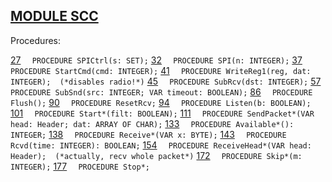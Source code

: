 
## [MODULE SCC](https://github.com/io-core/System/blob/main/SCC.Mod)

Procedures:

[27](https://github.com/io-core/System/blob/main/SCC.Mod#27) `  PROCEDURE SPICtrl(s: SET);`
[32](https://github.com/io-core/System/blob/main/SCC.Mod#32) `  PROCEDURE SPI(n: INTEGER);`
[37](https://github.com/io-core/System/blob/main/SCC.Mod#37) `  PROCEDURE StartCmd(cmd: INTEGER);`
[41](https://github.com/io-core/System/blob/main/SCC.Mod#41) `  PROCEDURE WriteReg1(reg, dat: INTEGER);  (*disables radio!*)`
[45](https://github.com/io-core/System/blob/main/SCC.Mod#45) `  PROCEDURE SubRcv(dst: INTEGER);`
[57](https://github.com/io-core/System/blob/main/SCC.Mod#57) `  PROCEDURE SubSnd(src: INTEGER; VAR timeout: BOOLEAN);`
[86](https://github.com/io-core/System/blob/main/SCC.Mod#86) `  PROCEDURE Flush();`
[90](https://github.com/io-core/System/blob/main/SCC.Mod#90) `  PROCEDURE ResetRcv;`
[94](https://github.com/io-core/System/blob/main/SCC.Mod#94) `  PROCEDURE Listen(b: BOOLEAN);`
[101](https://github.com/io-core/System/blob/main/SCC.Mod#101) `  PROCEDURE Start*(filt: BOOLEAN);`
[111](https://github.com/io-core/System/blob/main/SCC.Mod#111) `  PROCEDURE SendPacket*(VAR head: Header; dat: ARRAY OF CHAR);`
[133](https://github.com/io-core/System/blob/main/SCC.Mod#133) `  PROCEDURE Available*(): INTEGER;`
[138](https://github.com/io-core/System/blob/main/SCC.Mod#138) `  PROCEDURE Receive*(VAR x: BYTE);`
[143](https://github.com/io-core/System/blob/main/SCC.Mod#143) `  PROCEDURE Rcvd(time: INTEGER): BOOLEAN;`
[154](https://github.com/io-core/System/blob/main/SCC.Mod#154) `  PROCEDURE ReceiveHead*(VAR head: Header);  (*actually, recv whole packet*)`
[172](https://github.com/io-core/System/blob/main/SCC.Mod#172) `  PROCEDURE Skip*(m: INTEGER);`
[177](https://github.com/io-core/System/blob/main/SCC.Mod#177) `  PROCEDURE Stop*;`
